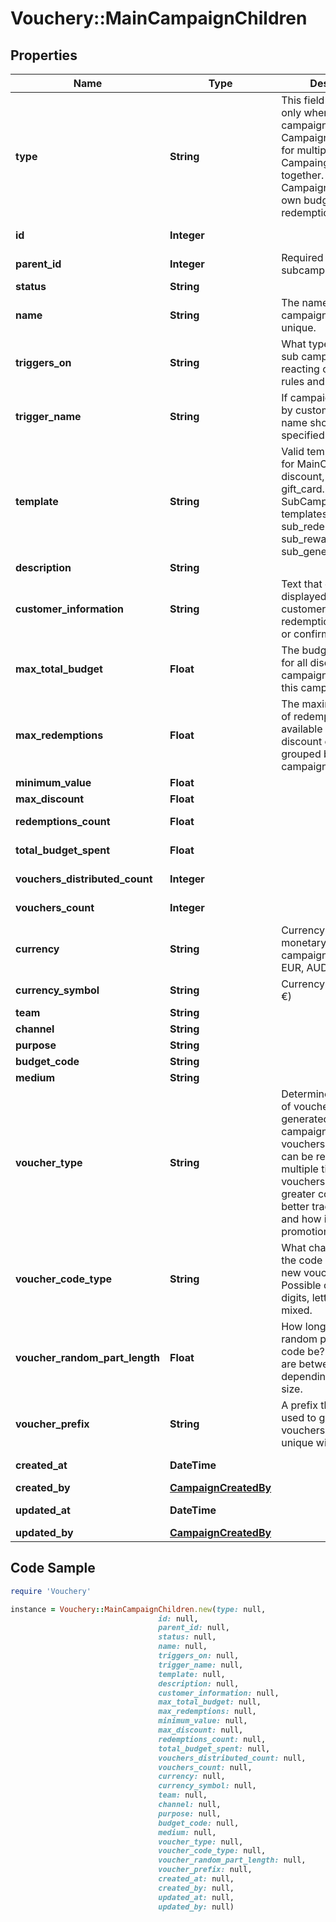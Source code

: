 # Vouchery::MainCampaignChildren

## Properties

Name | Type | Description | Notes
------------ | ------------- | ------------- | -------------
**type** | **String** | This field is required only when you create a campaign. Main Campaign is a wrapper for multipe Sub Campaings, grouped together. Main Campaign can have own budget and redemptions limit. | 
**id** | **Integer** |  | [optional] [readonly] 
**parent_id** | **Integer** | Required only for subcampaigns. | 
**status** | **String** |  | [optional] 
**name** | **String** | The name of the campaign must be unique. | 
**triggers_on** | **String** | What type of trigger sub campaign is reacting on to check rules and give rewards. | [optional] 
**trigger_name** | **String** | If campaign is triggered by custom trigger, it&#39;s name should be specified. | [optional] 
**template** | **String** | Valid template values for MainCampaign are: discount, loyalty, gift_card. For SubCampaign valid templates are sub_redemption, sub_reward_points, sub_generate_vouchers. | [optional] 
**description** | **String** |  | [optional] 
**customer_information** | **String** | Text that can be displayed to the customer once the redemption is validated or confirmed. | [optional] 
**max_total_budget** | **Float** | The budget available for all discount campaigns grouped by this campaign. | [optional] 
**max_redemptions** | **Float** | The maximum number of redemptions available across all discount campaigns grouped by this campaign. | [optional] 
**minimum_value** | **Float** |  | [optional] 
**max_discount** | **Float** |  | [optional] 
**redemptions_count** | **Float** |  | [optional] [readonly] 
**total_budget_spent** | **Float** |  | [optional] [readonly] 
**vouchers_distributed_count** | **Integer** |  | [optional] [readonly] 
**vouchers_count** | **Integer** |  | [optional] [readonly] 
**currency** | **String** | Currency denominating monetary values in this campaign (USD, GBP, EUR, AUD) | [optional] [readonly] 
**currency_symbol** | **String** | Currency symbol ($, £, €) | [optional] [readonly] 
**team** | **String** |  | [optional] 
**channel** | **String** |  | [optional] 
**purpose** | **String** |  | [optional] 
**budget_code** | **String** |  | [optional] 
**medium** | **String** |  | [optional] 
**voucher_type** | **String** | Determines what type of vouchers can be generated for campaign. Generic vouchers (eg. SALE10) can be redeemed multiple times. Unique vouchers allow for greater control and better tracking of who and how is using your promotions. | [optional] 
**voucher_code_type** | **String** | What characters should the code include when new voucher is created. Possible choices are digits, letters, and mixed. | [optional] 
**voucher_random_part_length** | **Float** | How long should the random part of the code be? Valid values are between 2 and 10, depending on batch size. | [optional] 
**voucher_prefix** | **String** | A prefix that will be used to generate vouchers. Needs to be unique within project. | [optional] 
**created_at** | **DateTime** |  | [optional] [readonly] 
**created_by** | [**CampaignCreatedBy**](CampaignCreatedBy.md) |  | [optional] 
**updated_at** | **DateTime** |  | [optional] [readonly] 
**updated_by** | [**CampaignCreatedBy**](CampaignCreatedBy.md) |  | [optional] 

## Code Sample

```ruby
require 'Vouchery'

instance = Vouchery::MainCampaignChildren.new(type: null,
                                 id: null,
                                 parent_id: null,
                                 status: null,
                                 name: null,
                                 triggers_on: null,
                                 trigger_name: null,
                                 template: null,
                                 description: null,
                                 customer_information: null,
                                 max_total_budget: null,
                                 max_redemptions: null,
                                 minimum_value: null,
                                 max_discount: null,
                                 redemptions_count: null,
                                 total_budget_spent: null,
                                 vouchers_distributed_count: null,
                                 vouchers_count: null,
                                 currency: null,
                                 currency_symbol: null,
                                 team: null,
                                 channel: null,
                                 purpose: null,
                                 budget_code: null,
                                 medium: null,
                                 voucher_type: null,
                                 voucher_code_type: null,
                                 voucher_random_part_length: null,
                                 voucher_prefix: null,
                                 created_at: null,
                                 created_by: null,
                                 updated_at: null,
                                 updated_by: null)
```


